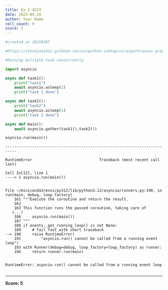 ```yaml
---
title: Ex-2-4233
date: 2025-04-29
author: Your Name
cell_count: 9
score: 5
---
```


```python
#created at 20250307
```


```python
#https://stevejoe1412.gitbook.io/ssn/python-subtopics/asynchronous-programming
```


```python
#Running multiple task concurrently
```


```python
import asyncio
```


```python
async def task1():
    print("task1")
    await asyncio.asleep(2)
    print("task 1 done")
```


```python
async def task2():
    print("task2")
    await asyncio.asleep(1)
    print("task 2 done")
```


```python
async def main():
    await asyncio.gather(task1(),task2())
```


```python
asyncio.run(main())
```


    ---------------------------------------------------------------------------

    RuntimeError                              Traceback (most recent call last)

    Cell In[12], line 1
    ----> 1 asyncio.run(main())


    File ~/miniconda3/envs/py312/lib/python3.12/asyncio/runners.py:190, in run(main, debug, loop_factory)
        161 """Execute the coroutine and return the result.
        162 
        163 This function runs the passed coroutine, taking care of
       (...)
        186     asyncio.run(main())
        187 """
        188 if events._get_running_loop() is not None:
        189     # fail fast with short traceback
    --> 190     raise RuntimeError(
        191         "asyncio.run() cannot be called from a running event loop")
        193 with Runner(debug=debug, loop_factory=loop_factory) as runner:
        194     return runner.run(main)


    RuntimeError: asyncio.run() cannot be called from a running event loop



```python

```


---
**Score: 5**